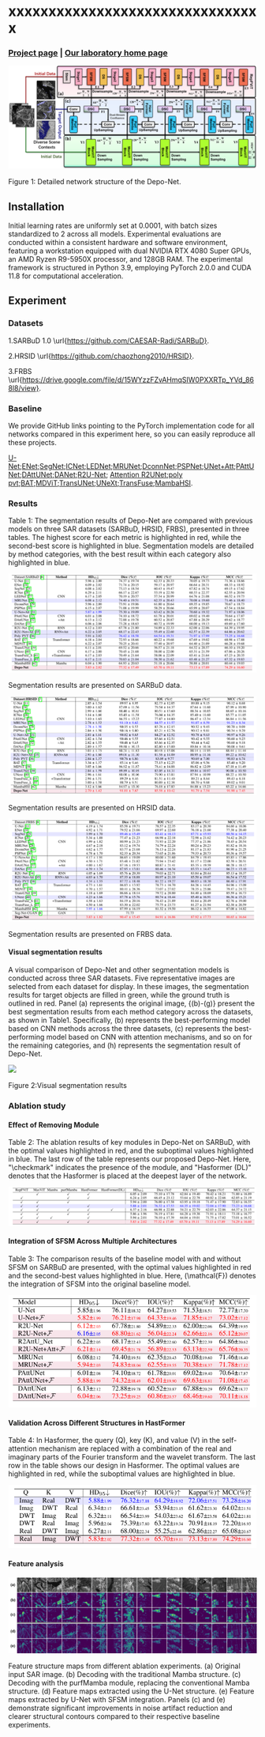 # xxxxxxxxxxxxxxxxxxxxxxxxxxxxxxxx

### [Project page](https://github.com/IMOP-lab/Depo-Net) | [Our laboratory home page](https://github.com/IMOP-lab) 

<div align=left>
  <img src="Images/image_Depo.png">
</div>
<p align=left>
  Figure 1: Detailed network structure of the Depo-Net.
</p>



## Installation
Initial learning rates are uniformly set at 0.0001, with batch sizes standardized to 2 across all models.  Experimental evaluations are conducted within a consistent hardware and software environment, featuring a workstation equipped with dual NVIDIA RTX 4080 Super GPUs, an AMD Ryzen R9-5950X processor, and 128GB RAM.  The experimental framework is structured in Python 3.9, employing PyTorch 2.0.0 and CUDA 11.8 for computational acceleration.

## Experiment
### Datasets
1.SARBuD 1.0 \url{https://github.com/CAESAR-Radi/SARBuD}.

2.HRSID \url{https://github.com/chaozhong2010/HRSID}.

3.FRBS \url{https://drive.google.com/file/d/15WYzzFZvAHmqSIW0PXXRTp_YVd_868l8/view}.

### Baseline
We provide GitHub links pointing to the PyTorch implementation code for all networks compared in this experiment here, so you can easily reproduce all these projects.

[U-Net](https://github.com/milesial/Pytorch-UNet);[ENet](https://github.com/davidtvs/PyTorch-ENet);[SegNet](https://github.com/vinceecws/SegNet_PyTorch?tab=readme-ov-file);[ICNet](https://github.com/hszhao/ICNet);[LEDNet](https://github.com/sczhou/LEDNet);[MRUNet](https://github.com/cyan-utokyo/MRUnet.git);[DconnNet](https://github.com/Zyun-Y/DconnNet);[PSPNet](https://github.com/hszhao/PSPNet.git);[UNet+Att](https://github.com/EvilPsyCHo/Attention-PyTorch.git);[PAttUNet](https://github.com/faresbougourzi/PDAtt-Unet);[DAttUNet](https://github.com/faresbougourzi/PDAtt-Unet);[DANet](https://github.com/junfu1115/DANet);[R2U-Net](https://github.com/ncpaddle/R2UNet-paddle); [Attention R2UNet](https://github.com/LeeJunHyun/Image_Segmentation);[poly pvt](https://github.com/DengPingFan/Polyp-PVT.git);[BAT](https://github.com/sharkdp/bat.git);[MDViT](https://github.com/siyi-wind/MDViT.git);[TransUNet](https://github.com/Beckschen/TransUNet.git);[UNeXt](https://github.com/jeya-maria-jose/UNeXt-pytorch.git);[TransFuse](https://github.com/Rayicer/TransFuse.git);[MambaHSI](https://github.com/li-yapeng/MambaHSI.git).

### Results
Table 1: The segmentation results of Depo-Net are compared with previous models on three SAR datasets (SARBuD, HRSID, FRBS), presented in three tables. The highest score for each metric is highlighted in red, while the second-best score is highlighted in blue. Segmentation models are detailed by method categories, with the best result within each category also highlighted in blue.

<div align=left>
  <img src="Tables/SARBuD.jpg">
</div>
<p align=left>
   Segmentation results are presented on SARBuD data.
</p>

<div align=left>
  <img src="Tables/HRSID.jpg">
</div>
<p align=left>
   Segmentation results are presented on HRSID data.
</p>

<div align=left>
  <img src="Tables/FRBS.jpg">
</div>
<p align=left>
   Segmentation results are presented on FRBS data.
</p>


#### Visual segmentation results
A visual comparison of Depo-Net and other segmentation models is conducted across three SAR datasets. Five representative images are selected from each dataset for display. In these images, the segmentation results for target objects are filled in green, while the ground truth is outlined in red. Panel (a) represents the original image, {(b)-(g)} present the best segmentation results from each method category across the datasets, as shown in Table1. Specifically, (b) represents the best-performing model based on CNN methods across the three datasets, (c) represents the best-performing model based on CNN with attention mechanisms, and so on for the remaining categories, and (h) represents the segmentation result of Depo-Net.
<div align=left>
  <img src="Images/image_dif_scene.png">
</div>
<p align=left>
    Figure 2:Visual segmentation results
</p>

### Ablation study

#### Effect of Removing Module
Table 2: The ablation results of key modules in Depo-Net on SARBuD, with the optimal values highlighted in red, and the suboptimal values highlighted in blue. The last row of the table represents our proposed Depo-Net. Here, "\checkmark" indicates the presence of the module, and "Hasformer (DL)" denotes that the Hasformer is placed at the deepest layer of the network.

<div align=left>
  <img src="Tables/Table2.jpg">
</div>
<p align=left>
</p>

#### Integration of SFSM Across Multiple Architectures

Table 3: The comparison results of the baseline model with and without SFSM on SARBuD are presented, with the optimal values highlighted in red and the second-best values highlighted in blue. Here, \(\mathcal{F}\) denotes the integration of SFSM into the original baseline model.

<div align=left>
  <img src="Tables/Table3.jpg">
</div>
<p align=left>
</p>

#### Validation Across Different Structures in HastFormer

Table 4: In Hasformer, the query (Q), key (K), and value (V) in the self-attention mechanism are replaced with a combination of the real and imaginary parts of the Fourier transform and the wavelet transform. The last row in the table shows our design in Hasformer. The optimal values are highlighted in red, while the suboptimal values are highlighted in blue.

<div align=left>
  <img src="Tables/Table4.jpg">
</div>
<p align=left>
</p>

#### Feature analysis

<div align=left>
  <img src="Images/image_ab_fe.png">
</div>
<p align=left>
</p>

Feature structure maps from different ablation experiments. (a) Original input SAR image. (b) Decoding with the traditional Mamba structure. (c) Decoding with the purfMamba module, replacing the conventional Mamba structure. (d) Feature maps extracted using the U-Net structure. (e) Feature maps extracted by U-Net with SFSM integration. Panels (c) and (e) demonstrate significant improvements in noise artifact reduction and clearer structural contours compared to their respective baseline experiments.

